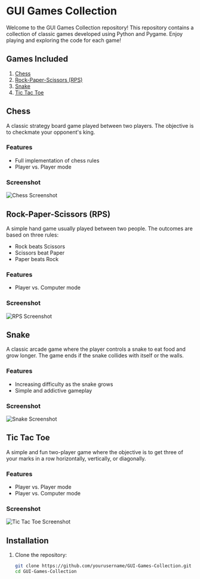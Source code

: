 # GUI Games Collection

Welcome to the GUI Games Collection repository! This repository contains a collection of classic games developed using Python and Pygame. Enjoy playing and exploring the code for each game!

## Games Included

1. [Chess](#chess)
2. [Rock-Paper-Scissors (RPS)](#rock-paper-scissors-rps)
3. [Snake](#snake)
4. [Tic Tac Toe](#tic-tac-toe)

## Chess

A classic strategy board game played between two players. The objective is to checkmate your opponent's king.

### Features
- Full implementation of chess rules
- Player vs. Player mode

### Screenshot
![Chess Screenshot](path/to/chess_screenshot.png)

## Rock-Paper-Scissors (RPS)

A simple hand game usually played between two people. The outcomes are based on three rules:
- Rock beats Scissors
- Scissors beat Paper
- Paper beats Rock

### Features
- Player vs. Computer mode

### Screenshot
![RPS Screenshot](path/to/rps_screenshot.png)

## Snake

A classic arcade game where the player controls a snake to eat food and grow longer. The game ends if the snake collides with itself or the walls.

### Features
- Increasing difficulty as the snake grows
- Simple and addictive gameplay

### Screenshot
![Snake Screenshot](path/to/snake_screenshot.png)

## Tic Tac Toe

A simple and fun two-player game where the objective is to get three of your marks in a row horizontally, vertically, or diagonally.

### Features
- Player vs. Player mode
- Player vs. Computer mode

### Screenshot
![Tic Tac Toe Screenshot](path/to/tic_tac_toe_screenshot.png)

## Installation

1. Clone the repository:
   ```bash
   git clone https://github.com/yourusername/GUI-Games-Collection.git
   cd GUI-Games-Collection
